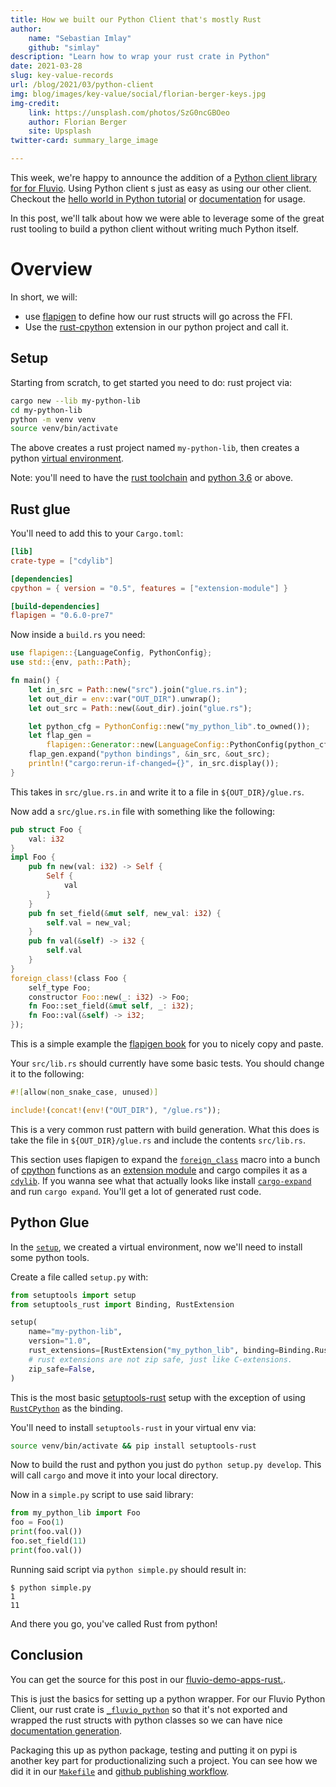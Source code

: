 ```yaml
---
title: How we built our Python Client that's mostly Rust
author:
    name: "Sebastian Imlay"
    github: "simlay"
description: "Learn how to wrap your rust crate in Python"
date: 2021-03-28
slug: key-value-records
url: /blog/2021/03/python-client
img: blog/images/key-value/social/florian-berger-keys.jpg
img-credit:
    link: https://unsplash.com/photos/SzG0ncGBOeo
    author: Florian Berger
    site: Upsplash
twitter-card: summary_large_image

---
```


This week, we're happy to announce the addition of a [Python client library for
for Fluvio](https://github.com/infinyon/fluvio-client-python).
Using Python client s just as easy as using our other client. Checkout the [hello world in Python
tutorial](/tutorials/python/hello-world/) or
[documentation](https://infinyon.github.io/fluvio-client-python/fluvio.html)
for usage.

In this post, we'll talk about how we were able to leverage some of the great
rust tooling to build a python client without writing much Python itself.

# Overview

In short, we will:
* use [flapigen](https://github.com/Dushistov/flapigen-rs) to
define how our rust structs will go across the FFI.
* Use the [rust-cpython](https://github.com/dgrunwald/rust-cpython) extension
in our python project and call it.

## Setup

Starting from scratch, to get started you need to do:
rust project via:
```bash
cargo new --lib my-python-lib
cd my-python-lib
python -m venv venv
source venv/bin/activate
```

The above creates a rust project named `my-python-lib`, then creates a python
[virtual environment](https://docs.python.org/3/tutorial/venv.html).

Note: you'll need to have the [rust toolchain](https://rustup.rs/) and [python 3.6](https://www.python.org/downloads/) or above.


## Rust glue

You'll need to add this to your `Cargo.toml`:

```toml
[lib]
crate-type = ["cdylib"]

[dependencies]
cpython = { version = "0.5", features = ["extension-module"] }

[build-dependencies]
flapigen = "0.6.0-pre7"
```

Now inside a `build.rs` you need:
```rust
use flapigen::{LanguageConfig, PythonConfig};
use std::{env, path::Path};

fn main() {
    let in_src = Path::new("src").join("glue.rs.in");
    let out_dir = env::var("OUT_DIR").unwrap();
    let out_src = Path::new(&out_dir).join("glue.rs");

    let python_cfg = PythonConfig::new("my_python_lib".to_owned());
    let flap_gen =
        flapigen::Generator::new(LanguageConfig::PythonConfig(python_cfg)).rustfmt_bindings(true);
    flap_gen.expand("python bindings", &in_src, &out_src);
    println!("cargo:rerun-if-changed={}", in_src.display());
}
```

This takes in `src/glue.rs.in` and write it to a file in `${OUT_DIR}/glue.rs`.

Now add a `src/glue.rs.in` file with something like the following:
```rust
pub struct Foo {
    val: i32
}
impl Foo {
    pub fn new(val: i32) -> Self {
        Self {
            val
        }
    }
    pub fn set_field(&mut self, new_val: i32) {
        self.val = new_val;
    }
    pub fn val(&self) -> i32 {
        self.val
    }
}
foreign_class!(class Foo {
    self_type Foo;
    constructor Foo::new(_: i32) -> Foo;
    fn Foo::set_field(&mut self, _: i32);
    fn Foo::val(&self) -> i32;
});
```

This is a simple example the [flapigen
book](https://dushistov.github.io/flapigen-rs/foreign-class.html) for you to
nicely copy and paste.

Your `src/lib.rs` should currently have some basic tests. You should change it to the following:
```rust
#![allow(non_snake_case, unused)]

include!(concat!(env!("OUT_DIR"), "/glue.rs"));
```

This is a very common rust pattern with build generation. What this does is
take the file in `${OUT_DIR}/glue.rs` and include the contents `src/lib.rs`.

This section uses flapigen to expand the
[`foreign_class`](https://dushistov.github.io/flapigen-rs/foreign-class.html)
macro into a bunch of [cpython](https://github.com/dgrunwald/rust-cpython)
functions as an [extension
module](https://docs.python.org/3/extending/extending.html) and cargo compiles
it as a
[`cdylib`](https://doc.rust-lang.org/cargo/reference/cargo-targets.html#library).
If you wanna see what that actually looks like install
[`cargo-expand`](https://crates.io/crates/cargo-expand) and run `cargo expand`.
You'll get a lot of generated rust code.

## Python Glue

In the [`setup`](#setup), we created a virtual environment, now we'll need to
install some python tools.

Create a file called `setup.py` with:
```python
from setuptools import setup
from setuptools_rust import Binding, RustExtension

setup(
    name="my-python-lib",
    version="1.0",
    rust_extensions=[RustExtension("my_python_lib", binding=Binding.RustCPython)],
    # rust extensions are not zip safe, just like C-extensions.
    zip_safe=False,
)
```

This is the most basic
[setuptools-rust](https://github.com/PyO3/setuptools-rust#setuppy) setup with
the exception of using
[`RustCPython`](https://setuptools-rust.readthedocs.io/en/latest/reference.html#setuptools_rust.Binding)
as the binding.

You'll need to install `setuptools-rust` in your virtual env via:
```sh
source venv/bin/activate && pip install setuptools-rust
```

Now to build the rust and python you just do `python setup.py develop`. This will call `cargo` and move it into your local directory.

Now in a `simple.py` script to use said library:

```python
from my_python_lib import Foo
foo = Foo(1)
print(foo.val())
foo.set_field(11)
print(foo.val())
```

Running said script via `python simple.py` should result in:
```
$ python simple.py
1
11
```

And there you go, you've called Rust from python!

## Conclusion

You can get the source for this post in our [fluvio-demo-apps-rust.](https://github.com/infinyon/fluvio-demo-apps-rust/).

This is just the basics for setting up a python wrapper.  For our Fluvio Python
Client, our rust crate is
[`_fluvio_python`](https://github.com/infinyon/fluvio-client-python/blob/c6d82d63a001376325d8583c75319c41fd5bfcd5/build.rs#L10)
so that it's not exported and wrapped the rust structs with python classes so
we can have nice [documentation
generation](https://infinyon.github.io/fluvio-client-python/fluvio.html).

Packaging this up as python package, testing and putting it on pypi is another
key part for productionalizing such a project. You can see how we did it in our
[`Makefile`](https://github.com/infinyon/fluvio-client-python/blob/main/Makefile)
and [github publishing
workflow](https://github.com/infinyon/fluvio-client-python/blob/main/.github/workflows/publish.yml).
